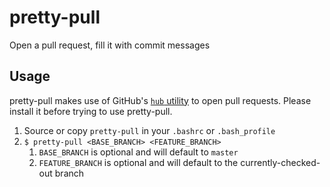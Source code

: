 # pretty-pull
Open a pull request, fill it with commit messages

## Usage
pretty-pull makes use of GitHub's [`hub` utility](https://hub.github.com/) to open pull requests. Please install it before trying to use pretty-pull.

1. Source or copy `pretty-pull` in your `.bashrc` or `.bash_profile`
2. `$ pretty-pull <BASE_BRANCH> <FEATURE_BRANCH>`
    1. `BASE_BRANCH` is optional and will default to `master`
    2. `FEATURE_BRANCH` is optional and will default to the currently-checked-out branch
